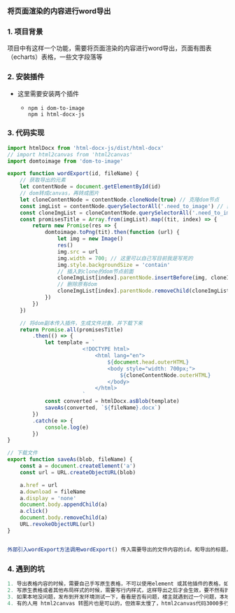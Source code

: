 ### 将页面渲染的内容进行word导出

### 1. 项目背景

项目中有这样一个功能，需要将页面渲染的内容进行word导出，页面有图表（echarts）表格，一些文字段落等

### 2. 安装插件

* 这里需要安装两个插件

  * ```
    npm i dom-to-image
    npm i html-docx-js
    ```

### 3. 代码实现

```js
import htmlDocx from 'html-docx-js/dist/html-docx'
// import html2canvas from 'html2canvas'
import domtoimage from 'dom-to-image'

export function wordExport(id, fileName) {
    // 获取导出的元素
    let contentNode = document.getElementById(id)
    // dom转成canvas，再转成图片
    let cloneContentNode = contentNode.cloneNode(true) // 克隆dom节点
    const imgList = contentNode.querySelectorAll('.need_to_image') // 需要转成图片的节点
    const cloneImgList = cloneContentNode.querySelectorAll('.need_to_image') // 克隆需要转成图片的节点
    const promisesTitle = Array.from(imgList).map((tit, index) => {
        return new Promise(res => {
            domtoimage.toPng(tit).then(function (url) {
                let img = new Image()
                res()
                img.src = url
                img.width = 700; // 这里可以自己写目前我是写死的
                img.style.backgroundSize = 'contain'
                // 插入到clone的dom节点前面
                cloneImgList[index].parentNode.insertBefore(img, cloneImgList[index])
                // 删除原有dom
                cloneImgList[index].parentNode.removeChild(cloneImgList[index])
            })
        })
    })

    // 将dom副本传入插件，生成文件对象，并下载下来
    return Promise.all(promisesTitle)
        .then(() => {
            let template = `
                        <!DOCTYPE html>
                            <html lang="en">
                                ${document.head.outerHTML}
                                <body style="width: 700px;">
                                	${cloneContentNode.outerHTML}
                                </body>
                        	</html>
						`
            const converted = htmlDocx.asBlob(template)
            saveAs(converted, `${fileName}.docx`)
        })
        .catch(e => {
            console.log(e)
        })
}

// 下载文件
export function saveAs(blob, fileName) {
    const a = document.createElement('a')
    const url = URL.createObjectURL(blob)

    a.href = url
    a.download = fileName
    a.display = 'none'
    document.body.appendChild(a)
    a.click()
    document.body.removeChild(a)
    URL.revokeObjectURL(url)
}


外部引入wordExport方法调用wordExport() 传入需要导出的文件内容的id，和导出的标题，需要转为图片的dom元素，需要添加class 为 need_to_image
```



### 4. 遇到的坑

```js
1. 导出表格内容的时候，需要自己手写原生表格，不可以使用element 或其他插件的表格，如果使用插件的表格导出后，样式会丢失，我试了好多办法，也没办法最好放弃了，手写原生表格，
2. 写原生表格或者其他布局样式的时候，需要写行内样式，这样导出之后才会生效，要不然有的会丢失样式，具体为什么我也很纳闷，个人觉得最好是写行内样式，减少使用class
3. 如果本地没问题，发布到开发环境测试一下，看看是否有问题，楼主就遇到过一个问题，本地导出和开发环境样式不一样，很是奇怪，后来我都是用行内样式就可以了
4. 有的人用 html2canvas 转图片也是可以的，但效率太慢了，html2canvas代码3000多行，dom-to-image代码1000多行，个人喜欢用dom-to-image，比较轻捷一些。导出效率也很高。
```

